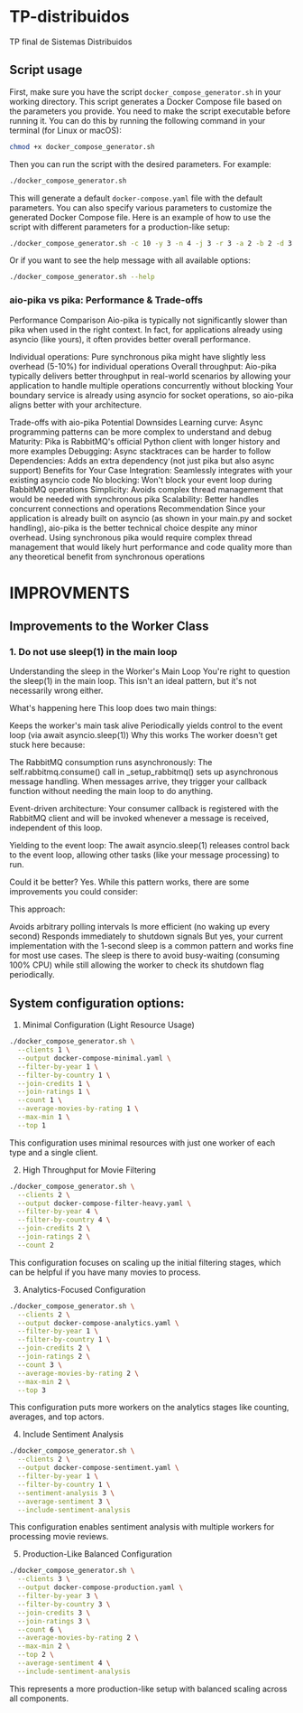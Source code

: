 # TP-distribuidos
TP final de Sistemas Distribuidos


## Script usage
First, make sure you have the script `docker_compose_generator.sh` in your working directory. This script generates a Docker Compose file based on the parameters you provide. You need to make the script executable before running it. You can do this by running the following command in your terminal (for Linux or macOS):
```bash
chmod +x docker_compose_generator.sh
```
Then you can run the script with the desired parameters. For example:
```bash
./docker_compose_generator.sh
```
This will generate a default `docker-compose.yaml` file with the default parameters.
You can also specify various parameters to customize the generated Docker Compose file. Here is an example of how to use the script with different parameters for a production-like setup:
```bash
./docker_compose_generator.sh -c 10 -y 3 -n 4 -j 3 -r 3 -a 2 -b 2 -d 3 -e 2 -t 4 -m 3 -o production.yaml
```
Or if you want to see the help message with all available options:
```bash
./docker_compose_generator.sh --help
```




### aio-pika vs pika: Performance & Trade-offs
Performance Comparison
Aio-pika is typically not significantly slower than pika when used in the right context. In fact, for applications already using asyncio (like yours), it often provides better overall performance.

Individual operations: Pure synchronous pika might have slightly less overhead (5-10%) for individual operations
Overall throughput: Aio-pika typically delivers better throughput in real-world scenarios by allowing your application to handle multiple operations concurrently without blocking
Your boundary service is already using asyncio for socket operations, so aio-pika aligns better with your architecture.

Trade-offs with aio-pika
Potential Downsides
Learning curve: Async programming patterns can be more complex to understand and debug
Maturity: Pika is RabbitMQ's official Python client with longer history and more examples
Debugging: Async stacktraces can be harder to follow
Dependencies: Adds an extra dependency (not just pika but also async support)
Benefits for Your Case
Integration: Seamlessly integrates with your existing asyncio code
No blocking: Won't block your event loop during RabbitMQ operations
Simplicity: Avoids complex thread management that would be needed with synchronous pika
Scalability: Better handles concurrent connections and operations
Recommendation
Since your application is already built on asyncio (as shown in your main.py and socket handling), aio-pika is the better technical choice despite any minor overhead. Using synchronous pika would require complex thread management that would likely hurt performance and code quality more than any theoretical benefit from synchronous operations



# IMPROVMENTS

## Improvements to the Worker Class
### 1. Do not use sleep(1) in the main loop
Understanding the sleep in the Worker's Main Loop
You're right to question the sleep(1) in the main loop. This isn't an ideal pattern, but it's not necessarily wrong either.

What's happening here
This loop does two main things:

Keeps the worker's main task alive
Periodically yields control to the event loop (via await asyncio.sleep(1))
Why this works
The worker doesn't get stuck here because:

The RabbitMQ consumption runs asynchronously: The self.rabbitmq.consume() call in _setup_rabbitmq() sets up asynchronous message handling. When messages arrive, they trigger your callback function without needing the main loop to do anything.

Event-driven architecture: Your consumer callback is registered with the RabbitMQ client and will be invoked whenever a message is received, independent of this loop.

Yielding to the event loop: The await asyncio.sleep(1) releases control back to the event loop, allowing other tasks (like your message processing) to run.

Could it be better?
Yes. While this pattern works, there are some improvements you could consider:

This approach:

Avoids arbitrary polling intervals
Is more efficient (no waking up every second)
Responds immediately to shutdown signals
But yes, your current implementation with the 1-second sleep is a common pattern and works fine for most use cases. The sleep is there to avoid busy-waiting (consuming 100% CPU) while still allowing the worker to check its shutdown flag periodically.



## System configuration options:

1. Minimal Configuration (Light Resource Usage)
``` bash
./docker_compose_generator.sh \
  --clients 1 \
  --output docker-compose-minimal.yaml \
  --filter-by-year 1 \
  --filter-by-country 1 \
  --join-credits 1 \
  --join-ratings 1 \
  --count 1 \
  --average-movies-by-rating 1 \
  --max-min 1 \
  --top 1
```
This configuration uses minimal resources with just one worker of each type and a single client.

2. High Throughput for Movie Filtering
``` bash
./docker_compose_generator.sh \
  --clients 2 \
  --output docker-compose-filter-heavy.yaml \
  --filter-by-year 4 \
  --filter-by-country 4 \
  --join-credits 2 \
  --join-ratings 2 \
  --count 2
```
This configuration focuses on scaling up the initial filtering stages, which can be helpful if you have many movies to process.

3. Analytics-Focused Configuration
``` bash
./docker_compose_generator.sh \
  --clients 2 \
  --output docker-compose-analytics.yaml \
  --filter-by-year 1 \
  --filter-by-country 1 \
  --join-credits 2 \
  --join-ratings 2 \
  --count 3 \
  --average-movies-by-rating 2 \
  --max-min 2 \
  --top 3
```
This configuration puts more workers on the analytics stages like counting, averages, and top actors.

4. Include Sentiment Analysis
``` bash
./docker_compose_generator.sh \
  --clients 2 \
  --output docker-compose-sentiment.yaml \
  --filter-by-year 1 \
  --filter-by-country 1 \
  --sentiment-analysis 3 \
  --average-sentiment 3 \
  --include-sentiment-analysis
```
This configuration enables sentiment analysis with multiple workers for processing movie reviews.

5. Production-Like Balanced Configuration
``` bash
./docker_compose_generator.sh \
  --clients 3 \
  --output docker-compose-production.yaml \
  --filter-by-year 3 \
  --filter-by-country 3 \
  --join-credits 3 \
  --join-ratings 3 \
  --count 6 \
  --average-movies-by-rating 2 \
  --max-min 2 \
  --top 2 \
  --average-sentiment 4 \
  --include-sentiment-analysis
```
This represents a more production-like setup with balanced scaling across all components.



